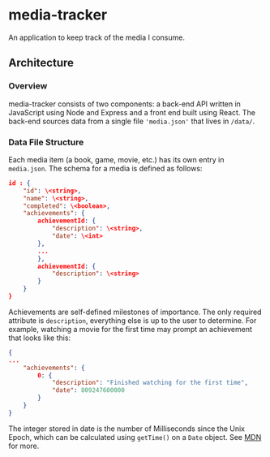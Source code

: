 # media-tracker
An application to keep track of the media I consume.

## Architecture

### Overview

media-tracker consists of two components: a back-end API written in JavaScript using Node and Express and a front end built using React.
The back-end sources data from a single file `'media.json'` that lives in `/data/`.

### Data File Structure

Each media item (a book, game, movie, etc.) has its own entry in `media.json`. The schema for a media is defined as follows:

```json
id : {
    "id": \<string>,
    "name": \<string>,
    "completed": \<boolean>,
    "achievements": {
        achievementId: {
            "description": \<string>,
            "date": \<int>
        },
        ...
        },
        achievementId: {
            "description": \<string>
        }
    }
}
```

Achievements are self-defined milestones of importance. The only required attribute is `description`, everything else is up to the user to determine. For example, watching a movie for the first time may prompt an achievement that looks like this:

```json
{
...
    "achievements": {
        0: {
            "description": "Finished watching for the first time",
            "date": 809247600000
        }
    }
}
```

The integer stored in date is the number of Milliseconds since the Unix Epoch, which can be calculated using `getTime()` on a `Date` object. See [MDN](https://developer.mozilla.org/en-US/docs/Web/JavaScript/Reference/Global_Objects/Date/getTime#Examples) for more.
